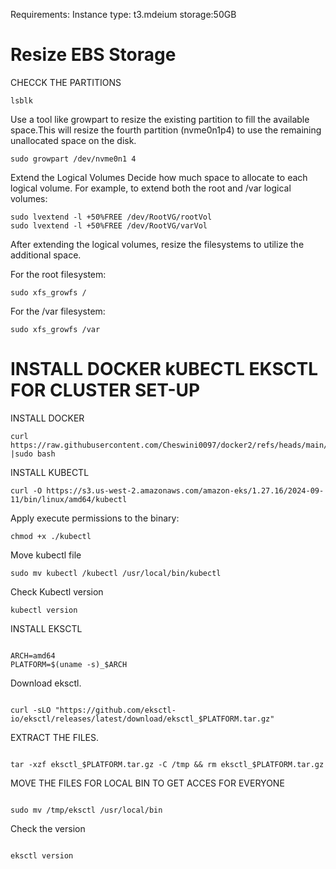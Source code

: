 Requirements: 
Instance type: t3.mdeium 
storage:50GB

# Resize EBS Storage

CHECCK THE PARTITIONS
```
lsblk
```

Use a tool like growpart to resize the existing partition to fill the available space.This will resize the fourth partition (nvme0n1p4) to use the remaining unallocated space on the disk.
```
sudo growpart /dev/nvme0n1 4
```

Extend the Logical Volumes
Decide how much space to allocate to each logical volume. For example, to extend both the root and /var logical volumes:

```
sudo lvextend -l +50%FREE /dev/RootVG/rootVol
sudo lvextend -l +50%FREE /dev/RootVG/varVol
```

After extending the logical volumes, resize the filesystems to utilize the additional space.

For the root filesystem:

```
sudo xfs_growfs /
```

For the /var filesystem:

```
sudo xfs_growfs /var
```
# INSTALL DOCKER kUBECTL EKSCTL FOR CLUSTER SET-UP

INSTALL DOCKER

```
curl https://raw.githubusercontent.com/Cheswini0097/docker2/refs/heads/main/installdocker.sh |sudo bash
```

INSTALL KUBECTL

```
curl -O https://s3.us-west-2.amazonaws.com/amazon-eks/1.27.16/2024-09-11/bin/linux/amd64/kubectl
```

Apply execute permissions to the binary:

```
chmod +x ./kubectl
```

Move kubectl file

```
sudo mv kubectl /kubectl /usr/local/bin/kubectl
```

Check Kubectl version

```
kubectl version
```

INSTALL EKSCTL

```

ARCH=amd64
PLATFORM=$(uname -s)_$ARCH
```

Download eksctl.

```

curl -sLO "https://github.com/eksctl-io/eksctl/releases/latest/download/eksctl_$PLATFORM.tar.gz"
```

EXTRACT THE FILES.

```

tar -xzf eksctl_$PLATFORM.tar.gz -C /tmp && rm eksctl_$PLATFORM.tar.gz
```

MOVE THE FILES FOR LOCAL BIN TO GET ACCES FOR EVERYONE

```

sudo mv /tmp/eksctl /usr/local/bin
```

Check the version

```

eksctl version
```

